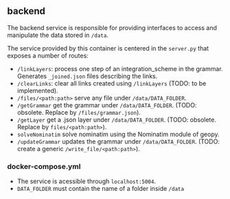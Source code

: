 ## backend

The backend service is responsible for providing interfaces to access and manipulate the data stored in `/data`.  

The service provided by this container is centered in the `server.py` that exposes a number of routes:

- `/linkLayers`: process one step of an integration_scheme in the grammar. Generates `_joined.json` files describing the links.
- `/clearLinks`: clear all links created using `/linkLayers` (TODO: to be implemented).
- `/files/<path:path>` serve any file under `/data/DATA_FOLDER`.
- `/getGrammar` get the grammar under `/data/DATA_FOLDER`. (TODO: obsolete. Replace by `/files/grammar.json`).
- `/getLayer` get a .json layer under `/data/DATA_FOLDER`. (TODO: obsolete. Replace by `files/<path:path>`).
- `solveNominatim` solve nominatim using the Nominatim module of geopy.
- `/updateGrammar` updates the grammar under `/data/DATA_FOLDER`. (TODO: create a generic `/write_file/<path:path>`).

### docker-compose.yml

- The service is acessible through `localhost:5004`.
- `DATA_FOLDER` must contain the name of a folder inside `/data`